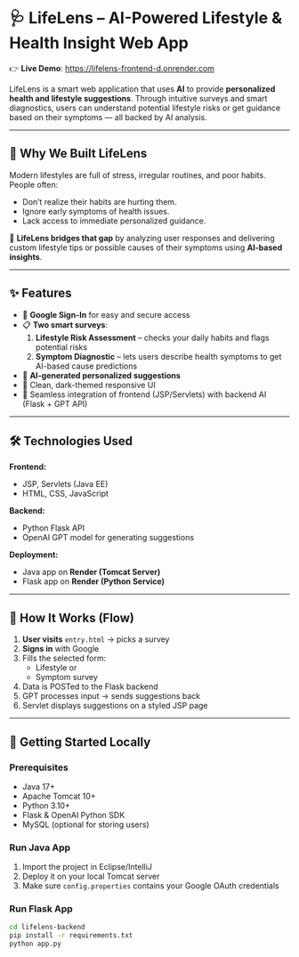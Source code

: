 # 🩺 LifeLens – AI-Powered Lifestyle & Health Insight Web App

👉 **Live Demo**: https://lifelens-frontend-d.onrender.com

LifeLens is a smart web application that uses **AI** to provide **personalized health and lifestyle suggestions**. Through intuitive surveys and smart diagnostics, users can understand potential lifestyle risks or get guidance based on their symptoms — all backed by AI analysis.

---

## 🧠 Why We Built LifeLens

Modern lifestyles are full of stress, irregular routines, and poor habits. People often:

- Don’t realize their habits are hurting them.
- Ignore early symptoms of health issues.
- Lack access to immediate personalized guidance.

🚀 **LifeLens bridges that gap** by analyzing user responses and delivering custom lifestyle tips or possible causes of their symptoms using **AI-based insights**.

---

## ✨ Features

- 🔐 **Google Sign-In** for easy and secure access
- 📋 **Two smart surveys**:
  1. **Lifestyle Risk Assessment** – checks your daily habits and flags potential risks
  2. **Symptom Diagnostic** – lets users describe health symptoms to get AI-based cause predictions
- 🤖 **AI-generated personalized suggestions**
- 🌙 Clean, dark-themed responsive UI
- 🔄 Seamless integration of frontend (JSP/Servlets) with backend AI (Flask + GPT API)

---

## 🛠️ Technologies Used

**Frontend:**
- JSP, Servlets (Java EE)
- HTML, CSS, JavaScript

**Backend:**
- Python Flask API
- OpenAI GPT model for generating suggestions

**Deployment:**
- Java app on **Render (Tomcat Server)**
- Flask app on **Render (Python Service)**

---

## 🧪 How It Works (Flow)

1. **User visits** `entry.html` → picks a survey
2. **Signs in** with Google
3. Fills the selected form:
   - Lifestyle or
   - Symptom survey
4. Data is POSTed to the Flask backend
5. GPT processes input → sends suggestions back
6. Servlet displays suggestions on a styled JSP page

---

## 🚀 Getting Started Locally

### Prerequisites
- Java 17+
- Apache Tomcat 10+
- Python 3.10+
- Flask & OpenAI Python SDK
- MySQL (optional for storing users)

### Run Java App
1. Import the project in Eclipse/IntelliJ
2. Deploy it on your local Tomcat server
3. Make sure `config.properties` contains your Google OAuth credentials

### Run Flask App
```bash
cd lifelens-backend
pip install -r requirements.txt
python app.py

